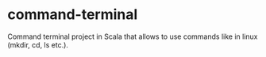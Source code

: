 # command-terminal
Command terminal project in Scala that allows to use commands like in linux (mkdir, cd, ls etc.).
